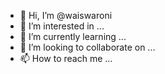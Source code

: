 - 👋 Hi, I’m @waiswaroni
- 👀 I’m interested in ...
- 🌱 I’m currently learning ...
- 💞️ I’m looking to collaborate on ...
- 📫 How to reach me ...

<!---
waiswaroni/waiswaroni is a ✨ special ✨ repository because its `README.md` (this file) appears on your GitHub profile.
You can click the Preview link to take a look at your changes.
--->
